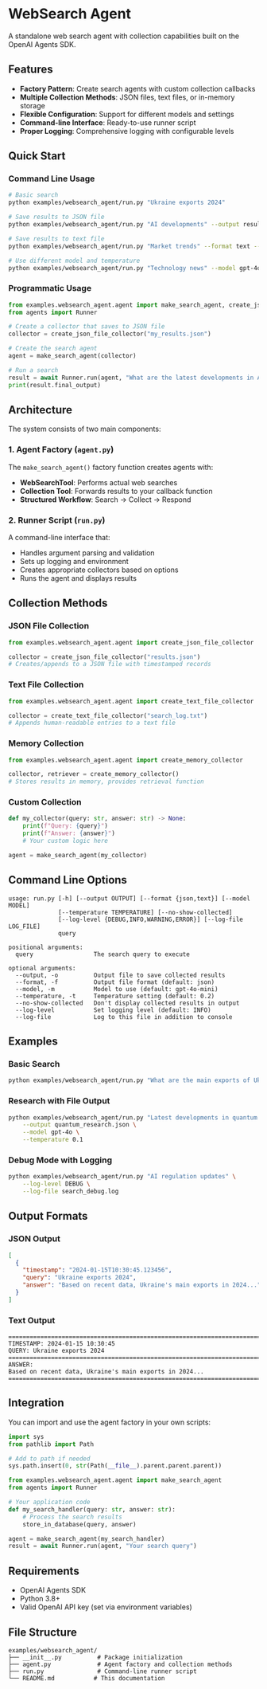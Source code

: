 # WebSearch Agent

A standalone web search agent with collection capabilities built on the OpenAI Agents SDK.

## Features

- **Factory Pattern**: Create search agents with custom collection callbacks
- **Multiple Collection Methods**: JSON files, text files, or in-memory storage
- **Flexible Configuration**: Support for different models and settings
- **Command-line Interface**: Ready-to-use runner script
- **Proper Logging**: Comprehensive logging with configurable levels

## Quick Start

### Command Line Usage

```bash
# Basic search
python examples/websearch_agent/run.py "Ukraine exports 2024"

# Save results to JSON file
python examples/websearch_agent/run.py "AI developments" --output results.json

# Save results to text file
python examples/websearch_agent/run.py "Market trends" --format text --output search_log.txt

# Use different model and temperature
python examples/websearch_agent/run.py "Technology news" --model gpt-4o --temperature 0.3
```

### Programmatic Usage

```python
from examples.websearch_agent.agent import make_search_agent, create_json_file_collector
from agents import Runner

# Create a collector that saves to JSON file
collector = create_json_file_collector("my_results.json")

# Create the search agent
agent = make_search_agent(collector)

# Run a search
result = await Runner.run(agent, "What are the latest developments in AI?")
print(result.final_output)
```

## Architecture

The system consists of two main components:

### 1. Agent Factory (`agent.py`)

The `make_search_agent()` factory function creates agents with:
- **WebSearchTool**: Performs actual web searches
- **Collection Tool**: Forwards results to your callback function
- **Structured Workflow**: Search → Collect → Respond

### 2. Runner Script (`run.py`)

A command-line interface that:
- Handles argument parsing and validation
- Sets up logging and environment
- Creates appropriate collectors based on options
- Runs the agent and displays results

## Collection Methods

### JSON File Collection

```python
from examples.websearch_agent.agent import create_json_file_collector

collector = create_json_file_collector("results.json")
# Creates/appends to a JSON file with timestamped records
```

### Text File Collection

```python
from examples.websearch_agent.agent import create_text_file_collector

collector = create_text_file_collector("search_log.txt")
# Appends human-readable entries to a text file
```

### Memory Collection

```python
from examples.websearch_agent.agent import create_memory_collector

collector, retriever = create_memory_collector()
# Stores results in memory, provides retrieval function
```

### Custom Collection

```python
def my_collector(query: str, answer: str) -> None:
    print(f"Query: {query}")
    print(f"Answer: {answer}")
    # Your custom logic here

agent = make_search_agent(my_collector)
```

## Command Line Options

```
usage: run.py [-h] [--output OUTPUT] [--format {json,text}] [--model MODEL] 
              [--temperature TEMPERATURE] [--no-show-collected]
              [--log-level {DEBUG,INFO,WARNING,ERROR}] [--log-file LOG_FILE]
              query

positional arguments:
  query                 The search query to execute

optional arguments:
  --output, -o          Output file to save collected results
  --format, -f          Output file format (default: json)
  --model, -m           Model to use (default: gpt-4o-mini)
  --temperature, -t     Temperature setting (default: 0.2)
  --no-show-collected   Don't display collected results in output
  --log-level           Set logging level (default: INFO)
  --log-file            Log to this file in addition to console
```

## Examples

### Basic Search

```bash
python examples/websearch_agent/run.py "What are the main exports of Ukraine in 2024?"
```

### Research with File Output

```bash
python examples/websearch_agent/run.py "Latest developments in quantum computing" \
    --output quantum_research.json \
    --model gpt-4o \
    --temperature 0.1
```

### Debug Mode with Logging

```bash
python examples/websearch_agent/run.py "AI regulation updates" \
    --log-level DEBUG \
    --log-file search_debug.log
```

## Output Formats

### JSON Output
```json
[
  {
    "timestamp": "2024-01-15T10:30:45.123456",
    "query": "Ukraine exports 2024",
    "answer": "Based on recent data, Ukraine's main exports in 2024..."
  }
]
```

### Text Output
```
================================================================================
TIMESTAMP: 2024-01-15 10:30:45
QUERY: Ukraine exports 2024
================================================================================
ANSWER:
Based on recent data, Ukraine's main exports in 2024...
================================================================================
```

## Integration

You can import and use the agent factory in your own scripts:

```python
import sys
from pathlib import Path

# Add to path if needed
sys.path.insert(0, str(Path(__file__).parent.parent.parent))

from examples.websearch_agent.agent import make_search_agent
from agents import Runner

# Your application code
def my_search_handler(query: str, answer: str):
    # Process the search results
    store_in_database(query, answer)

agent = make_search_agent(my_search_handler)
result = await Runner.run(agent, "Your search query")
```

## Requirements

- OpenAI Agents SDK
- Python 3.8+
- Valid OpenAI API key (set via environment variables)

## File Structure

```
examples/websearch_agent/
├── __init__.py          # Package initialization
├── agent.py             # Agent factory and collection methods
├── run.py               # Command-line runner script
└── README.md           # This documentation
``` 